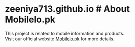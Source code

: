 # zeeniya713.github.io # About Mobilelo.pk  
This project is related to mobile information and products.  
Visit our official website [Mobilelo.pk](https://mobilelo.pk) for more details.
